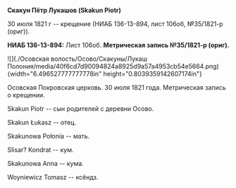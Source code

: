 **Скакун Пётр Лукашов (Skakun Piotr)**

30 июля 1821 г -- крещение (НИАБ 136-13-894, лист 106об, №35/1821-р
(ориг)).

**НИАБ 136-13-894:** Лист 106об. **Метрическая запись №35/1821-р
(ориг).**

![](./Осовская волость/Осово/Скакуны/Лукаш Полония/media/40f6cd7d90094824a8925d9a57a4953cb54e5664.png){width="6.496527777777778in"
height="0.8039359142607174in"}

Осовская Покровская церковь. 30 июля 1821 года. Метрическая запись о
крещении.

Skakun Piotr -- сын родителей с деревни Осовo.

Skakun Łukasz -- отец.

Skakunowa Połonia -- мать.

Slisar? Kondrat -- кум.

Skakunowa Anna -- кума.

Woyniewicz Tomasz -- ксёндз.
